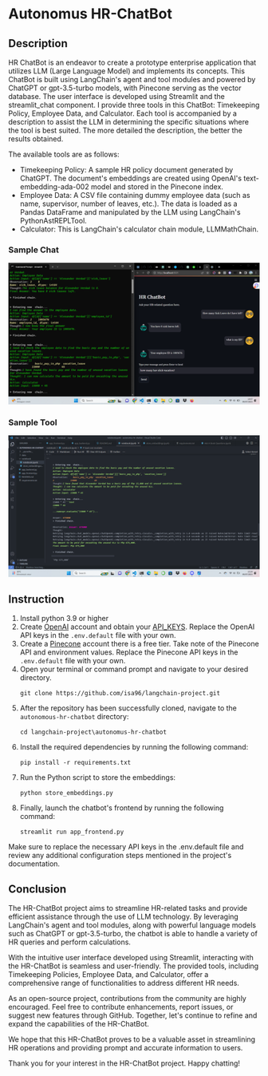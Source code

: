 # Autonomus HR-ChatBot
## Description
HR ChatBot is an endeavor to create a prototype enterprise application that utilizes LLM (Large Language Model) and implements its concepts. 
This ChatBot is built using LangChain's agent and tool modules and powered by ChatGPT or gpt-3.5-turbo models, with Pinecone serving as the vector database. 
The user interface is developed using Streamlit and the streamlit_chat component. I provide three tools in this ChatBot: Timekeeping Policy, 
Employee Data, and Calculator. Each tool is accompanied by a description to assist the LLM in determining the specific situations where the tool is 
best suited. The more detailed the description, the better the results obtained.

The available tools are as follows:
- Timekeeping Policy: A sample HR policy document generated by ChatGPT. The document's embeddings are created using OpenAI's text-embedding-ada-002 model and 
  stored in the Pinecone index.
- Employee Data: A CSV file containing dummy employee data (such as name, supervisor, number of leaves, etc.). The data is loaded as a Pandas DataFrame and 
  manipulated by the LLM using LangChain's PythonAstREPLTool.
- Calculator: This is LangChain's calculator chain module, LLMMathChain.

### Sample Chat
![sample_chat](img/sample_chat.png)

### Sample Tool
![sample_tool](img/sample_tool.png)

## Instruction
1. Install python 3.9 or higher
2. Create [OpenAI](https://platform.openai.com/) account and obtain your  [API_KEYS](https://platform.openai.com/account/api-keys). Replace the OpenAI API 
   keys in the `.env.default` file with your own.
3.  Create a [Pinecone](pinecone.io) account there is a free tier. Take note of the Pinecone API and environment values. Replace the Pinecone API keys 
    in the `.env.default` file with your own.
4.  Open your terminal or command prompt and navigate to your desired directory.
    ```
    git clone https://github.com/isa96/langchain-project.git
    ```
5. After the repository has been successfully cloned, navigate to the `autonomous-hr-chatbot` directory:
    ```
    cd langchain-project\autonomus-hr-chatbot
    ```
6. Install the required dependencies by running the following command:
    ```
    pip install -r requirements.txt
    ```
7. Run the Python script to store the embeddings:
    ```
    python store_embeddings.py
    ```
8. Finally, launch the chatbot's frontend by running the following command:
    ```
    streamlit run app_frontend.py
    ```
Make sure to replace the necessary API keys in the .env.default file and review any additional configuration steps mentioned in the project's documentation.

## Conclusion
The HR-ChatBot project aims to streamline HR-related tasks and provide efficient assistance through the use of LLM technology. By leveraging LangChain's 
agent and tool modules, along with powerful language models such as ChatGPT or gpt-3.5-turbo, the chatbot is able to handle a variety of HR queries and 
perform calculations.

With the intuitive user interface developed using Streamlit, interacting with the HR-ChatBot is seamless and user-friendly. The provided tools, 
including Timekeeping Policies, Employee Data, and Calculator, offer a comprehensive range of functionalities to address different HR needs.

As an open-source project, contributions from the community are highly encouraged. Feel free to contribute enhancements, report issues, or 
suggest new features through GitHub. Together, let's continue to refine and expand the capabilities of the HR-ChatBot.

We hope that this HR-ChatBot proves to be a valuable asset in streamlining HR operations and providing prompt and accurate information to users.

Thank you for your interest in the HR-ChatBot project. Happy chatting!

